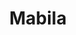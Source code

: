 ---
layout: default
image: thumb/Untitled-2_31.png
title: Mabila
text: Mabila - web-site about gadgets.
link: http://www.behance.net/gallery/Mabila/6412827
---